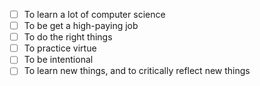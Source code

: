 
- [ ] To learn a lot of computer science
- [ ] To be get a high-paying job
- [ ] To do the right things 
- [ ] To practice virtue 
- [ ] To be intentional 
- [ ] To learn new things, and to critically reflect new things
